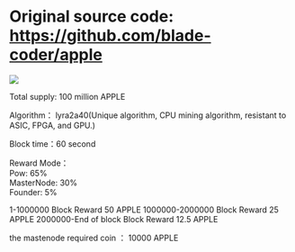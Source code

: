 # Original source code: https://github.com/blade-coder/apple

![](https://applecoin.tech/assets/img/headerlogo.png)

Total supply: 100 million APPLE

Algorithm： lyra2a40(Unique algorithm, CPU mining algorithm, resistant to ASIC, FPGA, and GPU.)

Block time：60 second

Reward Mode：   
Pow:          65%     
MasterNode:   30%    
Founder:      5%   
 
1-1000000                     Block Reward 50 APPLE
1000000-2000000               Block Reward 25 APPLE
2000000-End of block          Block Reward 12.5 APPLE

the mastenode required coin ： 10000 APPLE
